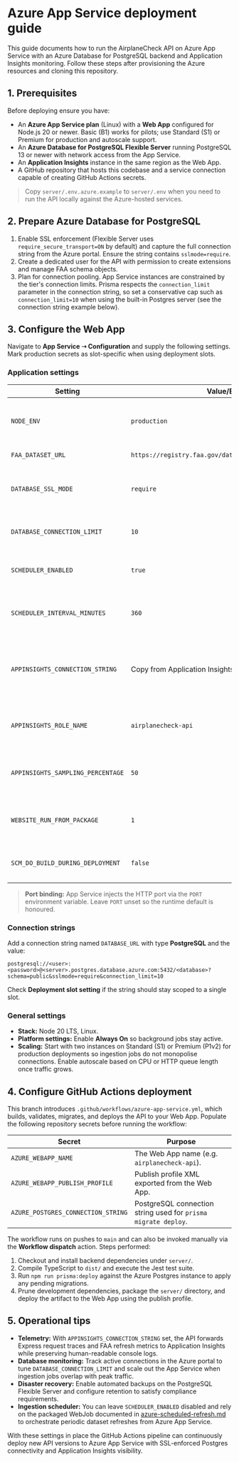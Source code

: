 # Azure App Service deployment guide

This guide documents how to run the AirplaneCheck API on Azure App Service with an
Azure Database for PostgreSQL backend and Application Insights monitoring. Follow
these steps after provisioning the Azure resources and cloning this repository.

## 1. Prerequisites

Before deploying ensure you have:

- An **Azure App Service plan** (Linux) with a **Web App** configured for Node.js
  20 or newer. Basic (B1) works for pilots; use Standard (S1) or Premium for
  production and autoscale support.
- An **Azure Database for PostgreSQL Flexible Server** running PostgreSQL 13 or
  newer with network access from the App Service.
- An **Application Insights** instance in the same region as the Web App.
- A GitHub repository that hosts this codebase and a service connection capable
  of creating GitHub Actions secrets.

> Copy `server/.env.azure.example` to `server/.env` when you need to run the API
> locally against the Azure-hosted services.

## 2. Prepare Azure Database for PostgreSQL

1. Enable SSL enforcement (Flexible Server uses `require_secure_transport=ON` by
   default) and capture the full connection string from the Azure portal. Ensure
   the string contains `sslmode=require`.
2. Create a dedicated user for the API with permission to create extensions and
   manage FAA schema objects.
3. Plan for connection pooling. App Service instances are constrained by the
   tier's connection limits. Prisma respects the `connection_limit` parameter in
   the connection string, so set a conservative cap such as `connection_limit=10`
   when using the built-in Postgres server (see the connection string example
   below).

## 3. Configure the Web App

Navigate to **App Service ➝ Configuration** and supply the following settings.
Mark production secrets as slot-specific when using deployment slots.

### Application settings

| Setting | Value/Example | Notes |
| ------- | ------------- | ----- |
| `NODE_ENV` | `production` | Enables production-optimised Express behaviour. |
| `FAA_DATASET_URL` | `https://registry.faa.gov/database/ReleasableAircraft.zip` | Public FAA archive URL. |
| `DATABASE_SSL_MODE` | `require` | Ensures Prisma enforces TLS when connecting. |
| `DATABASE_CONNECTION_LIMIT` | `10` | Matches App Service plan connection budgets. |
| `SCHEDULER_ENABLED` | `true` | Enables background dataset refreshes. |
| `SCHEDULER_INTERVAL_MINUTES` | `360` | Refresh every 6 hours; adjust to fit your SLA. |
| `APPINSIGHTS_CONNECTION_STRING` | Copy from Application Insights | Enables telemetry; Azure populates this automatically when linked. |
| `APPINSIGHTS_ROLE_NAME` | `airplanecheck-api` | Appears as the cloud role in Application Insights. |
| `APPINSIGHTS_SAMPLING_PERCENTAGE` | `50` | Optional sampling to manage ingestion costs. |
| `WEBSITE_RUN_FROM_PACKAGE` | `1` | Required when deploying zipped artifacts. |
| `SCM_DO_BUILD_DURING_DEPLOYMENT` | `false` | The GitHub Action pre-builds the bundle. |

> **Port binding:** App Service injects the HTTP port via the `PORT` environment
> variable. Leave `PORT` unset so the runtime default is honoured.

### Connection strings

Add a connection string named `DATABASE_URL` with type **PostgreSQL** and the
value:

```
postgresql://<user>:<password>@<server>.postgres.database.azure.com:5432/<database>?schema=public&sslmode=require&connection_limit=10
```

Check **Deployment slot setting** if the string should stay scoped to a single
slot.

### General settings

- **Stack:** Node 20 LTS, Linux.
- **Platform settings:** Enable **Always On** so background jobs stay active.
- **Scaling:** Start with two instances on Standard (S1) or Premium (P1v2) for
  production deployments so ingestion jobs do not monopolise connections. Enable
  autoscale based on CPU or HTTP queue length once traffic grows.

## 4. Configure GitHub Actions deployment

This branch introduces `.github/workflows/azure-app-service.yml`, which builds,
validates, migrates, and deploys the API to your Web App. Populate the following
repository secrets before running the workflow:

| Secret | Purpose |
| ------ | ------- |
| `AZURE_WEBAPP_NAME` | The Web App name (e.g. `airplanecheck-api`). |
| `AZURE_WEBAPP_PUBLISH_PROFILE` | Publish profile XML exported from the Web App. |
| `AZURE_POSTGRES_CONNECTION_STRING` | PostgreSQL connection string used for `prisma migrate deploy`. |

The workflow runs on pushes to `main` and can also be invoked manually via the
**Workflow dispatch** action. Steps performed:

1. Checkout and install backend dependencies under `server/`.
2. Compile TypeScript to `dist/` and execute the Jest test suite.
3. Run `npm run prisma:deploy` against the Azure Postgres instance to apply any
   pending migrations.
4. Prune development dependencies, package the `server/` directory, and deploy
   the artifact to the Web App using the publish profile.

## 5. Operational tips

- **Telemetry:** With `APPINSIGHTS_CONNECTION_STRING` set, the API forwards
  Express request traces and FAA refresh metrics to Application Insights while
  preserving human-readable console logs.
- **Database monitoring:** Track active connections in the Azure portal to tune
  `DATABASE_CONNECTION_LIMIT` and scale out the App Service when ingestion jobs
  overlap with peak traffic.
- **Disaster recovery:** Enable automated backups on the PostgreSQL Flexible
  Server and configure retention to satisfy compliance requirements.
- **Ingestion scheduler:** You can leave `SCHEDULER_ENABLED` disabled and rely on
  the packaged WebJob documented in
  [azure-scheduled-refresh.md](./azure-scheduled-refresh.md) to orchestrate
  periodic dataset refreshes from Azure App Service.

With these settings in place the GitHub Actions pipeline can continuously deploy
new API versions to Azure App Service with SSL-enforced Postgres connectivity and
Application Insights visibility.
